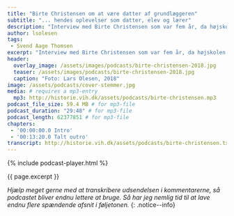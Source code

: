 ```yaml
---
title: "Birte Christensen om at være datter af grundlæggeren"
subtitle: "... hendes oplevelser som datter, elev og lærer"
description: "Interview med Birte Christensen som var fem år, da højskolen blev etableret, og som datter af Svend Aage Thomsen har hun naturligvis mange minder fra sine år på Den Jyske Idrætsskole."
author: lsolesen
tags:
 - Svend Aage Thomsen
excerpt: "Interview med Birte Christensen som var fem år, da højskolen blev etableret, og som datter af Svend Aage Thomsen har hun naturligvis mange minder fra sine år på Den Jyske Idrætsskole."
header:
  overlay_image: /assets/images/podcasts/birte-christensen-2018.jpg
  teaser: /assets/images/podcasts/birte-christensen-2018.jpg
  caption: "Foto: Lars Olesen, 2018"
image: /assets/podcasts/cover-stemmer.jpg
media: # requires a mp3-entry
  mp3: http://historie.vih.dk/assets/podcasts/birte-christensen.mp3
podcast_file_size: 59.4 MB # for mp3-file
podcast_duration: "29:48" # for mp3-file
podcast_length: 62377851 # for mp3-file
chapters:
 - '00:00:00.0 Intro'
 - '00:13:20.0 Talt outro'
transcript: http://historie.vih.dk/assets/podcasts/birte-christensen.txt
---
```


{% include podcast-player.html %}

{{ page.excerpt }}

_Hjælp meget gerne med at transkribere udsendelsen i kommentarerne, så podcastet bliver endnu lettere at bruge. Så har jeg nemlig tid til at lave endnu flere spændende afsnit i føljetonen._
{: .notice--info}
